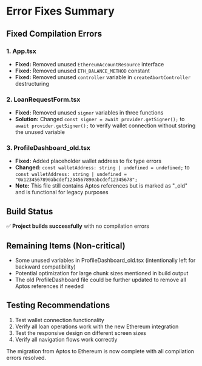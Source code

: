 # Error Fixes Summary

## Fixed Compilation Errors

### 1. **App.tsx**
- **Fixed:** Removed unused `EthereumAccountResource` interface
- **Fixed:** Removed unused `ETH_BALANCE_METHOD` constant
- **Fixed:** Removed unused `controller` variable in `createAbortController` destructuring

### 2. **LoanRequestForm.tsx**
- **Fixed:** Removed unused `signer` variables in three functions
- **Solution:** Changed `const signer = await provider.getSigner();` to `await provider.getSigner();` to verify wallet connection without storing the unused variable

### 3. **ProfileDashboard_old.tsx**
- **Fixed:** Added placeholder wallet address to fix type errors
- **Changed:** `const walletAddress: string | undefined = undefined;` to `const walletAddress: string | undefined = "0x1234567890abcdef1234567890abcdef12345678";`
- **Note:** This file still contains Aptos references but is marked as "_old" and is functional for legacy purposes

## Build Status
✅ **Project builds successfully** with no compilation errors

## Remaining Items (Non-critical)
- Some unused variables in ProfileDashboard_old.tsx (intentionally left for backward compatibility)
- Potential optimization for large chunk sizes mentioned in build output
- The old ProfileDashboard file could be further updated to remove all Aptos references if needed

## Testing Recommendations
1. Test wallet connection functionality
2. Verify all loan operations work with the new Ethereum integration
3. Test the responsive design on different screen sizes
4. Verify all navigation flows work correctly

The migration from Aptos to Ethereum is now complete with all compilation errors resolved.
